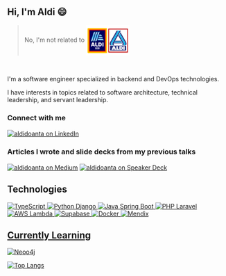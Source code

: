 ## Hi, I'm Aldi 😄
> No, I'm not related to <a href="https://aldi.com/" target="blank"><img align="center" src="https://raw.githubusercontent.com/aldidoanta/aldidoanta/main/aldi-sud-aldi-nord-seeklogo.svg" alt="ALDI Supermarket" height="70" width="100" /></a>
<br />

I'm a software engineer specialized in backend and DevOps technologies.

I have interests in topics related to software architecture, technical leadership, and servant leadership.

### Connect with me
<a href="https://www.linkedin.com/in/aldidoanta/" target="blank"><img align="center" src="https://content.linkedin.com/content/dam/me/business/en-us/amp/brand-site/v2/bg/LI-Bug.svg.original.svg" alt="aldidoanta on LinkedIn" height="42" width="50" /></a>


### Articles I wrote and slide decks from my previous talks
<a href="https://medium.com/@aldidoanta" target="blank"><img align="center" src="https://scontent.fcgk29-1.fna.fbcdn.net/v/t39.30808-6/456422954_906117994889259_5982932262518142188_n.jpg?_nc_cat=107&ccb=1-7&_nc_sid=6ee11a&_nc_eui2=AeFDvHCGnYdullpHpNEhhq1xd0jEcKb1Jml3SMRwpvUmaaFq8ZYbrggAhStkYcc3svs&_nc_ohc=WrLGnlicWSIQ7kNvwEhGEul&_nc_oc=AdkIbxE1vqtuTrql_t-2f2_Vrc9u6v9wSHLU10O94j7aNKbc0qy0AnOVOyGaKhi2-g8&_nc_zt=23&_nc_ht=scontent.fcgk29-1.fna&_nc_gid=ec8piiuM-DRT0LVaCliqtg&oh=00_AfIqjR5yIIogN5w6Gi0Gnrko9v-R-LyGHs0RRGW-0estVA&oe=68280200" alt="aldidoanta on Medium" height="50" /></a>
<a href="https://speakerdeck.com/aldidoanta" target="blank"><img align="center" src="https://www.svgrepo.com/show/354375/speakerdeck.svg" alt="aldidoanta on Speaker Deck" height="50" width="50" /></a>

## Technologies
<a href="https://www.typescriptlang.org/" target="_blank" rel="noreferrer"> <img src="https://cdn.worldvectorlogo.com/logos/typescript.svg" alt="TypeScript" height="50"/>
<a href="https://www.djangoproject.com/" target="_blank" rel="noreferrer"> <img src="https://cdn.worldvectorlogo.com/logos/django.svg" alt="Python Django" width="50" height="50"/>
<a href="https://spring.io/projects/spring-boot" target="_blank" rel="noreferrer"> <img src="https://cdn.worldvectorlogo.com/logos/spring-3.svg" alt="Java Spring Boot" width="50" height="50"/>
<a href="https://laravel.com/" target="_blank" rel="noreferrer"> <img src="https://cdn.worldvectorlogo.com/logos/laravel-2.svg" alt="PHP Laravel" width="50" height="50"/>
<a href="https://aws.amazon.com/lambda/"> <img src="https://cdn.worldvectorlogo.com/logos/aws-lambda-1.svg" alt="AWS Lambda" width="50" height="50"/>
<a href="https://supabase.com/"> <img src="https://www.vectorlogo.zone/logos/supabase/supabase-icon.svg" alt="Supabase" height="50"/>
<a href="https://www.docker.com/"> <img src="https://cdn.worldvectorlogo.com/logos/docker-4.svg" alt="Docker" width="50" height="50"/>
<a href="https://www.mendix.com/"> <img src="https://images.squarespace-cdn.com/content/v1/5dfa2c39017ba35b991218b8/bdaa1bb4-8901-4487-b54f-6d47bffa5788/Mendix-Brandmark-RGB-Outline-MX+Small-Blue-ExtraLarge.png" alt="Mendix" height="50"/>

## Currently Learning
<a href="https://neo4j.com/"> <img src="https://icon.icepanel.io/Technology/png-shadow-512/New4j.png" alt="Neoo4j" height="70"/>

![Top Langs](https://github-readme-stats.vercel.app/api/top-langs/?username=aldidoanta&layout=compact&hide=javascript,html,css,scss&langs_count=8&custom_title=Languages%2C%20Excluding%20HTML%2FCSS)
